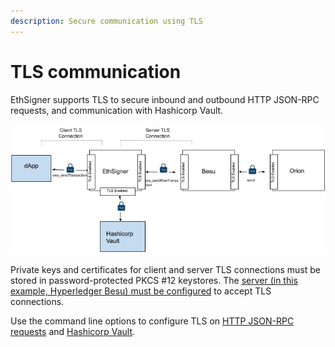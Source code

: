 ```yaml
---
description: Secure communication using TLS
---
```


# TLS communication

EthSigner supports TLS to secure inbound and outbound HTTP JSON-RPC
requests, and communication with Hashicorp Vault.

![EthSigner TLS](../images/Ethsigner_TLS.png)

Private keys and certificates for client and server TLS connections must be
stored in password-protected PKCS #12 keystores. The [server
(in this example, Hyperledger Besu) must be configured](https://besu.hyperledger.org/en/latest/Concepts/TLS/) to 
accept TLS connections.

Use the command line options to configure TLS on
[HTTP JSON-RPC requests](../HowTo/Configure-TLS.md) and [Hashicorp Vault](../HowTo/Store-Keys/Use-Hashicorp.md).
